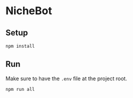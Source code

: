 # NicheBot

## Setup
```
npm install
```
## Run
Make sure to have the `.env` file at the project root.
```
npm run all
```
